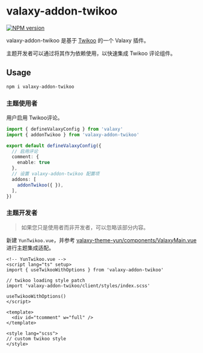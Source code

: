 # valaxy-addon-twikoo

[![NPM version](https://img.shields.io/npm/v/valaxy-addon-twikoo?color=0078E7)](https://www.npmjs.com/package/valaxy-addon-twikoo)

valaxy-addon-twikoo 是基于 [Twikoo](https://github.com/imaegoo/twikoo) 的一个 Valaxy 插件。

主题开发者可以通过将其作为依赖使用，以快速集成 Twikoo 评论组件。

## Usage

```bash
npm i valaxy-addon-twikoo
```

### 主题使用者

用户启用 Twikoo评论。

```ts
import { defineValaxyConfig } from 'valaxy'
import { addonTwikoo } from 'valaxy-addon-twikoo'

export default defineValaxyConfig({
  // 启用评论
  comment: {
    enable: true
  },
  // 设置 valaxy-addon-twikoo 配置项
  addons: [
    addonTwikoo({ }),
  ],
})
```

### 主题开发者

> 如果您只是使用者而非开发者，可以忽略该部分内容。

新建 `YunTwikoo.vue`，并参考 [valaxy-theme-yun/components/ValaxyMain.vue](https://github.com/YunYouJun/valaxy/blob/main/packages/valaxy-theme-yun/components/ValaxyMain.vue) 进行主题集成适配。

```vue
<!-- YunTwikoo.vue -->
<script lang="ts" setup>
import { useTwikooWithOptions } from 'valaxy-addon-twikoo'

// twikoo loading style patch
import 'valaxy-addon-twikoo/client/styles/index.scss'

useTwikooWithOptions()
</script>

<template>
  <div id="tcomment" w="full" />
</template>

<style lang="scss">
// custom twikoo style
</style>
```
